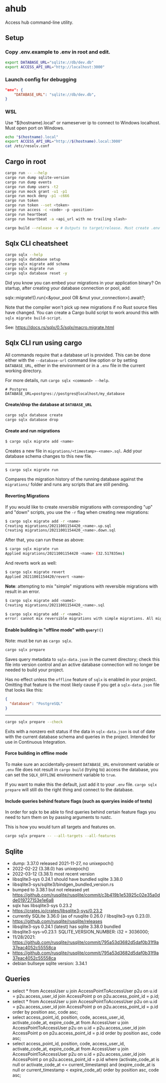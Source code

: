 # ahub

Access hub command-line utility.

## Setup

### Copy .env.example to .env in root and edit.

```bash
export DATABASE_URL="sqlite://db/dev.db"
export ACCESS_API_URL="http://localhost:3000"
```

### Launch config for debugging

```json
"env": {
    "DATABASE_URL": "sqlite://db/dev.db",
}
```

### WSL

Use "$(hostname).local" or nameserver ip to connect to Windows localhost. Must open port on Windows.

```bash
echo "$(hostname).local"
export ACCESS_API_URL="http://$(hostname).local:3000"
cat /etc/resolv.conf
```

## Cargo in root

```bash
cargo run -- --help
cargo run dump sqlite-version
cargo run dump events
cargo run dump users -t2
cargo run mock grant -u1 -p1
cargo run mock deny -p1 -c666
cargo run token
cargo run token --set <token>
cargo run access -c <code> -p <position>
cargo run heartbeat
cargo run heartbeat -a <api_url with no trailing slash>

cargo build --release -v # Outputs to target/release. Must create .env
```

## Sqlx CLI cheatsheet

```bash
cargo sqlx --help
cargo sqlx database setup
cargo sqlx migrate add schema
cargo sqlx migrate run
cargo sqlx database reset -y
```

Did you know you can embed your migrations in your application binary?
On startup, after creating your database connection or pool, add:

sqlx::migrate!().run(<&your_pool OR &mut your_connection>).await?;

Note that the compiler won't pick up new migrations if no Rust source files have changed.
You can create a Cargo build script to work around this with `sqlx migrate build-script`.

See: https://docs.rs/sqlx/0.5/sqlx/macro.migrate.html

## Sqlx CLI run using cargo

All commands require that a database url is provided. This can be done either with the `--database-url` command line option or by setting `DATABASE_URL`, either in the environment or in a `.env` file
in the current working directory.

For more details, run `cargo sqlx <command> --help`.

```dotenv
# Postgres
DATABASE_URL=postgres://postgres@localhost/my_database
```

#### Create/drop the database at `DATABASE_URL`

```bash
cargo sqlx database create
cargo sqlx database drop
```

#### Create and run migrations

```bash
$ cargo sqlx migrate add <name>
```

Creates a new file in `migrations/<timestamp>-<name>.sql`. Add your database schema changes to
this new file.

---

```bash
$ cargo sqlx migrate run
```

Compares the migration history of the running database against the `migrations/` folder and runs
any scripts that are still pending.

#### Reverting Migrations

If you would like to create _reversible_ migrations with corresponding "up" and "down" scripts, you use the `-r` flag when creating new migrations:

```bash
$ cargo sqlx migrate add -r <name>
Creating migrations/20211001154420_<name>.up.sql
Creating migrations/20211001154420_<name>.down.sql
```

After that, you can run these as above:

```bash
$ cargo sqlx migrate run
Applied migrations/20211001154420 <name> (32.517835ms)
```

And reverts work as well:

```bash
$ cargo sqlx migrate revert
Applied 20211001154420/revert <name>
```

**Note**: attempting to mix "simple" migrations with reversible migrations with result in an error.

```bash
$ cargo sqlx migrate add <name1>
Creating migrations/20211001154420_<name>.sql

$ cargo sqlx migrate add -r <name2>
error: cannot mix reversible migrations with simple migrations. All migrations should be reversible or simple migrations
```

#### Enable building in "offline mode" with `query!()`

Note: must be run as `cargo sqlx`.

```bash
cargo sqlx prepare
```

Saves query metadata to `sqlx-data.json` in the current directory; check this file into version
control and an active database connection will no longer be needed to build your project.

Has no effect unless the `offline` feature of `sqlx` is enabled in your project. Omitting that
feature is the most likely cause if you get a `sqlx-data.json` file that looks like this:

```json
{
  "database": "PostgreSQL"
}
```

---

```bash
cargo sqlx prepare --check
```

Exits with a nonzero exit status if the data in `sqlx-data.json` is out of date with the current
database schema and queries in the project. Intended for use in Continuous Integration.

#### Force building in offline mode

To make sure an accidentally-present `DATABASE_URL` environment variable or `.env` file does not
result in `cargo build` (trying to) access the database, you can set the `SQLX_OFFLINE` environment
variable to `true`.

If you want to make this the default, just add it to your `.env` file. `cargo sqlx prepare` will
still do the right thing and connect to the database.

#### Include queries behind feature flags (such as queryies inside of tests)

In order for sqlx to be able to find queries behind certain feature flags you need to turn them
on by passing arguments to rustc.

This is how you would turn all targets and features on.

```bash
cargo sqlx prepare -- --all-targets --all-features
```

## Sqlite

- dump: 3.37.0 released 2021-11-27, no unixepoch()
- 2022-02-22 (3.38.0) has unixepoch()
- 2022-03-12 (3.38.1) most recent version
- libsqlite3-sys 0.24.1 should have bundled sqlite 3.38.0
- libsqlite3-sys/sqlite3/bindgen_bundled_version.rs
- bumped to 3.38.1 but not released yet https://github.com/rusqlite/rusqlite/commit/c3b419b1e53925c02e35a0dde019727153e1e6a8
- sqlx has libsqlite3-sys 0.23.2
- https://crates.io/crates/libsqlite3-sys/0.23.2
- currently SQLite 3.36.0 (as of rusqlite 0.26.0 / libsqlite3-sys 0.23.0).
- https://github.com/rusqlite/rusqlite/releases
- libsqlite3-sys 0.24.1 (latest) has sqlite 3.38.0 bundled
- libsqlite3-sys-v0.23.1: SQLITE_VERSION_NUMBER: i32 = 3036000;
- 11/28/2021: https://github.com/rusqlite/rusqlite/commit/795a53d3682d5daf0b31f9a37eac4052c55558ca
- https://github.com/rusqlite/rusqlite/commit/795a53d3682d5daf0b31f9a37eac4052c55558ca
- debian bullseye sqlite version: 3.34.1

## Queries

- select \* from AccessUser u join AccessPointToAccessUser p2u on u.id = p2u.access_user_id join AccessPoint p on p2u.access_point_id = p.id;
- select \* from AccessUser u join AccessPointToAccessUser p2u on u.id = p2u.access_user_id join AccessPoint p on p2u.access_point_id = p.id order by position asc, code asc;
- select access_point_id, position, code, access_user_id, activate_code_at, expire_code_at from AccessUser u join AccessPointToAccessUser p2u on u.id = p2u.access_user_id join AccessPoint p on p2u.access_point_id = p.id order by position asc, code asc;
- select access_point_id, position, code, access_user_id, activate_code_at, expire_code_at from AccessUser u join AccessPointToAccessUser p2u on u.id = p2u.access_user_id join AccessPoint p on p2u.access_point_id = p.id where (activate_code_at is null or activate_code_at <= current_timestamp) and (expire_code_at is null or current_timestamp < expire_code_at) order by position asc, code asc;
